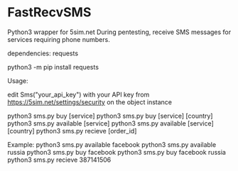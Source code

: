 # FastRecvSMS
Python3 wrapper for 5sim.net
During pentesting, receive SMS messages for services requiring phone numbers. 

dependencies:
  requests
  
  
 python3 -m pip install requests
 
 
 
 Usage:
 
  edit Sms("your_api_key") with your API key from https://5sim.net/settings/security on the object instance
  
  python3 sms.py buy [service]
  python3 sms.py buy [service] [country]
  python3 sms.py available [service]
  python3 sms.py available [service] [country]
  python3 sms.py recieve [order_id]
  
  Example:
   python3 sms.py available facebook
   python3 sms.py available russia
   python3 sms.py buy facebook
   python3 sms.py buy facebook russia
   python3 sms.py recieve 387141506
   
  
